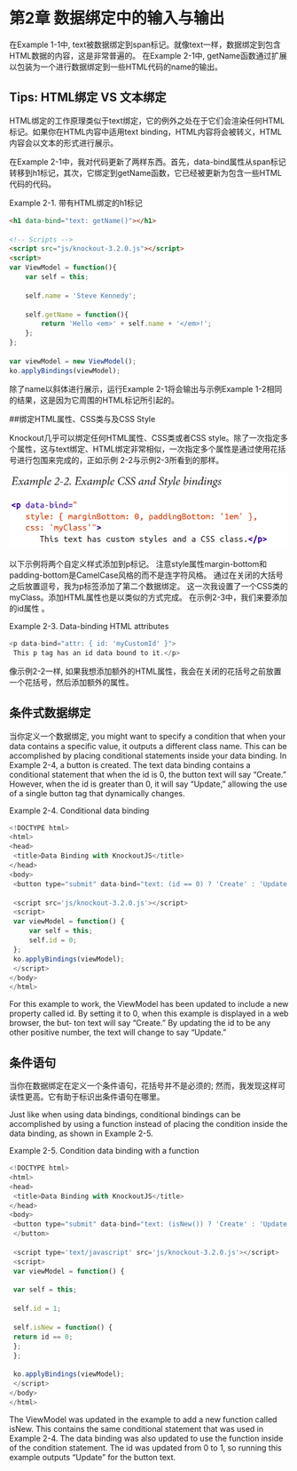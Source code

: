 # 第2章 数据绑定中的输入与输出

在Example 1-1中, text被数据绑定到span标记。就像text一样，数据绑定到包含HTML数据的内容，这是非常普遍的。
在Example 2-1中, getName函数通过扩展以包装为一个进行数据绑定到一些HTML代码的name的输出。

## Tips: HTML绑定 VS 文本绑定
HTML绑定的工作原理类似于text绑定，它的例外之处在于它们会渲染任何HTML标记。如果你在HTML内容中适用text binding，HTML内容将会被转义，HTML内容会以文本的形式进行展示。

在Example 2-1中，我对代码更新了两样东西。首先，data-bind属性从span标记转移到h1标记，其次，它绑定到getName函数，它已经被更新为包含一些HTML代码的代码。 

Example 2-1. 带有HTML绑定的h1标记

``` html
<h1 data-bind="text: getName()"></h1>

<!-- Scripts -->
<script src="js/knockout-3.2.0.js"></script>
<script>
var ViewModel = function(){
	var self = this;
	
	self.name = 'Steve Kennedy';

	self.getName = function(){
		return 'Hello <em>' + self.name + '</em>!';
	};
};

var viewModel = new ViewModel();
ko.applyBindings(viewModel);
```

除了name以斜体进行展示，运行Example 2-1将会输出与示例Example 1-2相同的结果，这是因为它周围的HTML标记所引起的。

##绑定HTML属性、CSS类与及CSS Style

Knockout几乎可以绑定任何HTML属性、CSS类或者CSS style。除了一次指定多个属性，这与text绑定、HTML绑定非常相似，一次指定多个属性是通过使用花括号进行包围来完成的，正如示例 2-2与示例2-3所看到的那样。

![](ex2-2.png)

以下示例将两个自定义样式添加到p标记。 注意style属性margin-bottom和padding-bottom是CamelCase风格的而不是连字符风格。
通过在关闭的大括号之后放置逗号，我为p标签添加了第二个数据绑定。 这一次我设置了一个CSS类的myClass。添加HTML属性也是以类似的方式完成。 在示例2-3中，我们来要添加的id属性 。
 
Example 2-3. Data-binding HTML attributes
``` js
<p data-bind="attr: { id: 'myCustomId' }">
 This p tag has an id data bound to it.</p>
```
像示例2-2一样, 如果我想添加额外的HTML属性，我会在关闭的花括号之前放置一个花括号，然后添加额外的属性。


## 条件式数据绑定
当你定义一个数据绑定, you might want to specify a condition that when your data contains a specific value, it outputs a different class name. This can be accomplished by placing conditional statements inside your data binding.
In Example 2-4, a button is created. The text data binding contains a conditional statement that when the id is 0, the button text will say “Create.” However, when the
id is greater than 0, it will say “Update,” allowing the use of a single button tag that
dynamically changes.

Example 2-4. Conditional data binding

``` js
<!DOCTYPE html>
<html>
<head> 
 <title>Data Binding with KnockoutJS</title>
</head>
<body> 
 <button type="submit" data-bind="text: (id == 0) ? 'Create' : 'Update'"></button> 

 <script src='js/knockout-3.2.0.js'></script> 
 <script> 
 var viewModel = function() { 
	 var self = this; 
	 self.id = 0; 
 }; 
 ko.applyBindings(viewModel); 
 </script>
</body>
</html>
```

For this example to work, the ViewModel has been updated to include a new property called id. By setting it to 0, when this example is displayed in a web browser, the but‐
ton text will say “Create.” By updating the id to be any other positive number, the text
will change to say “Update.”



## 条件语句
当你在数据绑定在定义一个条件语句，花括号并不是必须的; 然而，我发现这样可读性更高。它有助于标识出条件语句在哪里。

Just like when using data bindings, conditional bindings can be accomplished by using a function instead of placing the condition inside the data binding, as shown in
Example 2-5.

Example 2-5. Condition data binding with a function
``` js
<!DOCTYPE html>
<html>
<head> 
 <title>Data Binding with KnockoutJS</title>
</head>
<body> 
 <button type="submit" data-bind="text: (isNew()) ? 'Create' : 'Update'">
 </button> 

 <script type='text/javascript' src='js/knockout-3.2.0.js'></script> 
 <script> 
 var viewModel = function() { 

 var self = this; 

 self.id = 1; 

 self.isNew = function() { 
 return id == 0; 
 }; 
 }; 

 ko.applyBindings(viewModel); 
 </script>
</body>
</html>
```

The ViewModel was updated in the example to add a new function called isNew. This contains the same conditional statement that was used in Example 2-4. The data binding was also updated to use the function inside of the condition statement.
The id was updated from 0 to 1, so running this example outputs “Update” for the button text.

